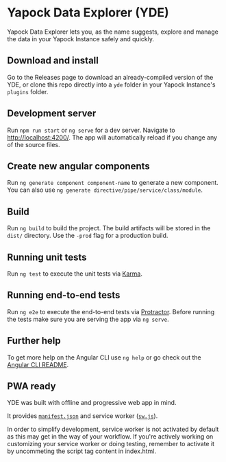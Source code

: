 # Yapock Data Explorer (YDE)

Yapock Data Explorer lets you, as the name suggests, explore and manage the
data in your Yapock Instance safely and quickly.

## Download and install

Go to the Releases page to download an already-compiled version of the YDE,
or clone this repo directly into a `yde` folder in your Yapock Instance's
`plugins` folder.

## Development server
Run `npm run start` or `ng serve` for a dev server. Navigate to
[http://localhost:4200/](http://localhost:4200/). The app will automatically
reload if you change any of the source files.

## Create new angular components

Run `ng generate component component-name` to generate a new component. You
can also use `ng generate directive/pipe/service/class/module`.

## Build

Run `ng build` to build the project. The build artifacts will be stored in
the `dist/` directory. Use the `-prod` flag for a production build.

## Running unit tests

Run `ng test` to execute the unit tests via
[Karma](https://karma-runner.github.io).

## Running end-to-end tests

Run `ng e2e` to execute the end-to-end tests via
[Protractor](http://www.protractortest.org/). Before running the tests make
sure you are serving the app via `ng serve`.

## Further help

To get more help on the Angular CLI use `ng help` or go check out the
[Angular CLI README](https://github.com/angular/angular-cli/blob/master/README.md).

## PWA ready

YDE was built with offline and progressive web app in mind.

It provides [`manifest.json`](src/manifest.json) and service worker
([`sw.js`](src/sw.js)).

In order to simplify development, service worker is not activated by default
as this may get in the way of your workflow. If you're actively working on
customizing your service worker or doing testing, remember to activate it by
uncommeting the script tag content in index.html.
